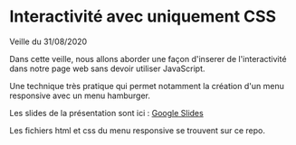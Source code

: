 # Interactivité avec uniquement CSS

Veille du 31/08/2020

Dans cette veille, nous allons aborder une façon d'inserer de l'interactivité dans notre page web sans devoir utiliser JavaScript.

Une technique très pratique qui permet notamment la création d'un menu responsive avec un menu hamburger.

Les slides de la présentation sont ici :
[Google Slides](https://docs.google.com/presentation/d/1XFtB-iXaHWI_JhU6T0rs_LTPzRRtupJrnHOT3g6svvc/edit?usp=sharing)

Les fichiers html et css du menu responsive se trouvent sur ce repo.